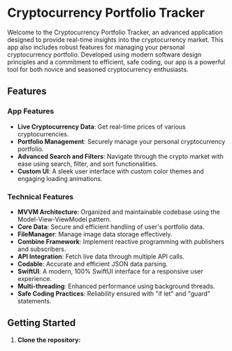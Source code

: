 # Cryptocurrency Portfolio Tracker

Welcome to the Cryptocurrency Portfolio Tracker, an advanced application designed to provide real-time insights into the cryptocurrency market. This app also includes robust features for managing your personal cryptocurrency portfolio. Developed using modern software design principles and a commitment to efficient, safe coding, our app is a powerful tool for both novice and seasoned cryptocurrency enthusiasts.

## Features

### App Features

- **Live Cryptocurrency Data**: Get real-time prices of various cryptocurrencies.
- **Portfolio Management**: Securely manage your personal cryptocurrency portfolio.
- **Advanced Search and Filters**: Navigate through the crypto market with ease using search, filter, and sort functionalities.
- **Custom UI**: A sleek user interface with custom color themes and engaging loading animations.

### Technical Features

- **MVVM Architecture**: Organized and maintainable codebase using the Model-View-ViewModel pattern.
- **Core Data**: Secure and efficient handling of user's portfolio data.
- **FileManager**: Manage image data storage effectively.
- **Combine Framework**: Implement reactive programming with publishers and subscribers.
- **API Integration**: Fetch live data through multiple API calls.
- **Codable**: Accurate and efficient JSON data parsing.
- **SwiftUI**: A modern, 100% SwiftUI interface for a responsive user experience.
- **Multi-threading**: Enhanced performance using background threads.
- **Safe Coding Practices**: Reliability ensured with "if let" and "guard" statements.

## Getting Started

1. **Clone the repository:**
